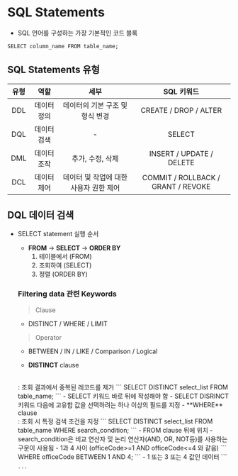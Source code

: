 # SQL Statements
- SQL 언어를 구성하는 가장 기본적인 코드 블록
```
SELECT column_name FROM table_name;
```
## SQL Statements 유형
|유형|역할|세부|SQL 키워드|
|:---:|:---:|:---:|:---:|
|DDL|데이터 정의|데이터의 기본 구조 및 형식 변경|CREATE / DROP / ALTER|
|DQL|데이터 검색|-|SELECT|
|DML|데이터 조작|추가, 수정, 삭제|INSERT / UPDATE / DELETE|
|DCL|데이터 제어|데이터 및 작업에 대한 사용자 권한 제어|COMMIT / ROLLBACK / GRANT / REVOKE|

## DQL 데이터 검색
- SELECT statement 실행 순서
  - **FROM** -> **SELECT** -> **ORDER BY**
    1. 테이블에서 (FROM)
    2. 조회하여 (SELECT)
    3. 정렬 (ORDER BY)

  ### Filtering data 관련 Keywords
  > Clause
    - DISTINCT / WHERE / LIMIT
  > Operator
    - BETWEEN / IN / LIKE / Comparison / Logical

  - **DISTINCT** clause
  <br>
  : 조회 결과에서 중복된 레코드를 제거
  ```
  SELECT DISTINCT select_list
  FROM table_name;
  ```
    - SELECT 키워드 바로 뒤에 작성해야 함
    - SELECT DISRINCT 키워드 다음에 고유함 값을 선택하려는 하나 이상의 필드를 지정
  - **WHERE** clause
  <br>
  : 조회 시 특정 검색 조건을 지정
  ```
  SELECT DISTINCT select_list
  FROM table_name
  WHERE search_condition;
  ```
    - FROM clause 뒤에 위치
    - search_condition은 비교 연산자 및 논리 연산자(AND, OR, NOT등)를 사용하는 구문이 사용됨
    - 1과 4 사이 (officeCode>=1 AND officeCode<=4 와 같음)
      ```
      WHERE
        officeCode BETWEEN 1 AND 4;
      ```
    - 1 또는 3 또는 4 값인 데이터
      ```

      ```


